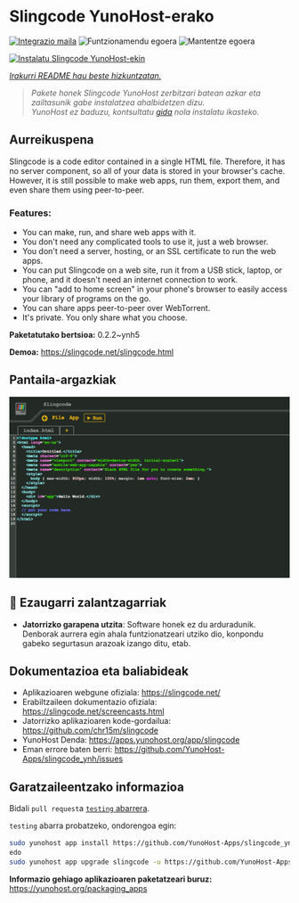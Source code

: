 <!--
Ohart ongi: README hau automatikoki sortu da <https://github.com/YunoHost/apps/tree/master/tools/readme_generator>ri esker
EZ editatu eskuz.
-->

# Slingcode YunoHost-erako

[![Integrazio maila](https://dash.yunohost.org/integration/slingcode.svg)](https://dash.yunohost.org/appci/app/slingcode) ![Funtzionamendu egoera](https://ci-apps.yunohost.org/ci/badges/slingcode.status.svg) ![Mantentze egoera](https://ci-apps.yunohost.org/ci/badges/slingcode.maintain.svg)

[![Instalatu Slingcode YunoHost-ekin](https://install-app.yunohost.org/install-with-yunohost.svg)](https://install-app.yunohost.org/?app=slingcode)

*[Irakurri README hau beste hizkuntzatan.](./ALL_README.md)*

> *Pakete honek Slingcode YunoHost zerbitzari batean azkar eta zailtasunik gabe instalatzea ahalbidetzen dizu.*  
> *YunoHost ez baduzu, kontsultatu [gida](https://yunohost.org/install) nola instalatu ikasteko.*

## Aurreikuspena

Slingcode is a code editor contained in a single HTML file. Therefore, it has no server component, so all of your data is stored in your browser's cache. However, it is still possible to make web apps, run them, export them, and even share them using peer-to-peer.

### Features:

- You can make, run, and share web apps with it.
- You don't need any complicated tools to use it, just a web browser.
- You don't need a server, hosting, or an SSL certificate to run the web apps.
- You can put Slingcode on a web site, run it from a USB stick, laptop, or phone, and it doesn't need an internet connection to work.
- You can "add to home screen" in your phone's browser to easily access your library of programs on the go.
- You can share apps peer-to-peer over WebTorrent.
- It's private. You only share what you choose.


**Paketatutako bertsioa:** 0.2.2~ynh5

**Demoa:** <https://slingcode.net/slingcode.html>

## Pantaila-argazkiak

![Slingcode(r)en pantaila-argazkia](./doc/screenshots/Screenshot.png)

## :red_circle: Ezaugarri zalantzagarriak

- **Jatorrizko garapena utzita**: Software honek ez du arduradunik. Denborak aurrera egin ahala funtzionatzeari utziko dio, konpondu gabeko segurtasun arazoak izango ditu, etab.

## Dokumentazioa eta baliabideak

- Aplikazioaren webgune ofiziala: <https://slingcode.net/>
- Erabiltzaileen dokumentazio ofiziala: <https://slingcode.net/screencasts.html>
- Jatorrizko aplikazioaren kode-gordailua: <https://github.com/chr15m/slingcode>
- YunoHost Denda: <https://apps.yunohost.org/app/slingcode>
- Eman errore baten berri: <https://github.com/YunoHost-Apps/slingcode_ynh/issues>

## Garatzaileentzako informazioa

Bidali `pull request`a [`testing` abarrera](https://github.com/YunoHost-Apps/slingcode_ynh/tree/testing).

`testing` abarra probatzeko, ondorengoa egin:

```bash
sudo yunohost app install https://github.com/YunoHost-Apps/slingcode_ynh/tree/testing --debug
edo
sudo yunohost app upgrade slingcode -u https://github.com/YunoHost-Apps/slingcode_ynh/tree/testing --debug
```

**Informazio gehiago aplikazioaren paketatzeari buruz:** <https://yunohost.org/packaging_apps>
